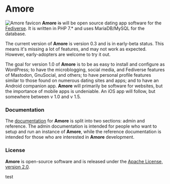 # Amore

![Amore favicon](https://raw.githubusercontent.com/lafnlab/Amore/master/pub/favicon.ico) **Amore** ~~is~~ will be open source dating app software for the [Fediverse](https://en.wikipedia.org/wiki/Fediverse). It is written in PHP 7.&ast; and uses MariaDB/MySQL for the database.

The current version of **Amore** is version 0.3 and is in early-beta status. This means it's missing a lot of features, and may not work as expected. However, early-adopters are welcome to try it out.

The goal for version 1.0 of **Amore** is to be as easy to install and configure as WordPress; to have the microblogging, social media, and Fediverse features of Mastodon, GnuSocial, and others; to have personal profile features similar to those found on numerous dating sites and apps; and to have an Android companion app. **Amore** will primarily be software for websites, but the importance of mobile apps is undeniable. An iOS app will follow, but somewhere between v 1.0 and v 1.5.

### Documentation
The [documentation](docs/README.md) for **Amore** is split into two sections: admin and reference. The admin documentation is intended for people who want to setup and run an instance of **Amore**, while the reference documentation is intended for those who are interested in **Amore** development.

### License
**Amore** is open-source software and is released under the [Apache License, version 2.0](LICENSE).

test

